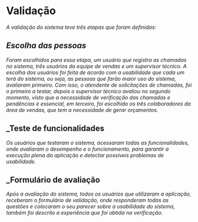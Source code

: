 # Validação

_A validação do sistema teve três etapas que foram  definidas:_

##
## _Escolha das pessoas_

_Foram escolhidos para essa etapa, um usuário que registra as chamadas no sistema, três usuários da equipe de vendas e um supervisor técnico.
A escolha dos usuários foi feita de acordo com a usabilidade que cada um terá do sistema, ou seja, as pessoas que farão maior uso do sistema, avaliaram primeiro. Com isso, o atendente de solicitações de chamadas, foi o primeiro a testar, depois o supervisor técnico avaliou no segundo momento, visto que a necessidade de verificação das chamadas e pendências é essencial, em terceiro, foi escolhido os três colaboradores da área de vendas, que tem a necessidade de gerar orçamentos._

##
## _Teste de funcionalidades

_Os usuários que testaram o sistema, acessaram todas as funcionalidades, onde avaliaram o desempenho e o funcionamento, para garantir a execução plena da aplicação e detectar possíveis problemas de usabilidade._

##
## _Formulário de avaliação

_Após a avaliação do sistema, todos os usuários que utilizaram a aplicação, receberam o formulário de validação, onde responderam todas as questões e colocaram o seu parecer sobre a usabilidade do sistema, também foi descrito a experiência que foi obtida na verificação._



